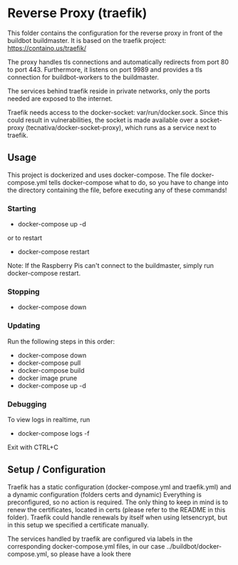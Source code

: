# Reverse Proxy (traefik)
This folder contains the configuration for the reverse proxy in front of the buildbot buildmaster.
It is based on the traefik project: https://containo.us/traefik/

The proxy handles tls connections and automatically redirects from port 80 to port 443.
Furthermore, it listens on port 9989 and provides a tls connection for buildbot-workers to the buildmaster.

The services behind traefik reside in private networks, only the ports needed are exposed to the internet.

Traefik needs access to the docker-socket: var/run/docker.sock.
Since this could result in vulnerabilities, the socket is made available over a socket-proxy (tecnativa/docker-socket-proxy), which runs as a service next to traefik.

## Usage
This project is dockerized and uses docker-compose.
The file docker-compose.yml tells docker-compose what to do, so you have to change into the directory containing the file, before executing any of these commands!
### Starting
- docker-compose up -d

or to restart
- docker-compose restart

Note: If the Raspberry Pis can't connect to the buildmaster, simply run docker-compose restart.
### Stopping
- docker-compose down
### Updating
Run the following steps in this order:
- docker-compose down
- docker-compose pull
- docker-compose build
- docker image prune
- docker-compose up -d
### Debugging
To view logs in realtime, run
- docker-compose logs -f

Exit with CTRL+C

## Setup / Configuration
Traefik has a static configuration (docker-compose.yml and traefik.yml) and a dynamic configuration (folders certs and dynamic)
Everything is preconfigured, so no action is required.
The only thing to keep in mind is to renew the certificates, located in certs (please refer to the README in this folder).
Traefik could handle renewals by itself when using letsencrypt, but in this setup we specified a certificate manually.

The services handled by traefik are configured via labels in the corresponding docker-compose.yml files, in our case ../buildbot/docker-compose.yml, so please have a look there

